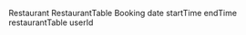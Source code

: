 Restaurant
RestaurantTable
Booking
    date
    startTime
    endTime
    restaurantTable
    userId

